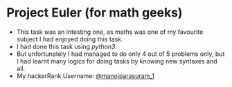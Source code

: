 #  Project Euler (for math geeks)
- This task was an intesting one, as maths was one of my favourite subject I had enjoyed doing this task.
- I had done this task using *python3*. 
- But unfortunately I had managed to do only 4 out of 5 problems only, but I had learnt many logics for doing tasks by knowing new syntaxes and all.
- My hackerRank Username: [@manojparasuram_1](https://www.hackerrank.com/manojparasuram_1)
